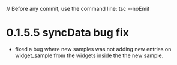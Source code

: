 // Before any commit, use the command line: tsc --noEmit

# 0.1.5.5 syncData bug fix

- fixed a bug where new samples was not adding new entries on widget_sample from the widgets inside the the new sample.